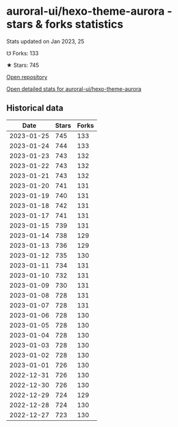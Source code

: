 # auroral-ui/hexo-theme-aurora - stars & forks statistics

Stats updated on Jan 2023, 25

☋ Forks: 133

★ Stars: 745

[Open repository](https://github.com/auroral-ui/hexo-theme-aurora)

[Open detailed stats for auroral-ui/hexo-theme-aurora](https://reviewgithub.com/rep/auroral-ui/hexo-theme-aurora)

## Historical data
| Date | Stars | Forks |
|------|-------|-------|
| 2023-01-25 | 745 | 133 | 
| 2023-01-24 | 744 | 133 | 
| 2023-01-23 | 743 | 132 | 
| 2023-01-22 | 743 | 132 | 
| 2023-01-21 | 743 | 132 | 
| 2023-01-20 | 741 | 131 | 
| 2023-01-19 | 740 | 131 | 
| 2023-01-18 | 742 | 131 | 
| 2023-01-17 | 741 | 131 | 
| 2023-01-15 | 739 | 131 | 
| 2023-01-14 | 738 | 129 | 
| 2023-01-13 | 736 | 129 | 
| 2023-01-12 | 735 | 130 | 
| 2023-01-11 | 734 | 131 | 
| 2023-01-10 | 732 | 131 | 
| 2023-01-09 | 730 | 131 | 
| 2023-01-08 | 728 | 131 | 
| 2023-01-07 | 728 | 131 | 
| 2023-01-06 | 728 | 130 | 
| 2023-01-05 | 728 | 130 | 
| 2023-01-04 | 728 | 130 | 
| 2023-01-03 | 728 | 130 | 
| 2023-01-02 | 728 | 130 | 
| 2023-01-01 | 726 | 130 | 
| 2022-12-31 | 726 | 130 | 
| 2022-12-30 | 726 | 130 | 
| 2022-12-29 | 724 | 129 | 
| 2022-12-28 | 724 | 130 | 
| 2022-12-27 | 723 | 130 | 

